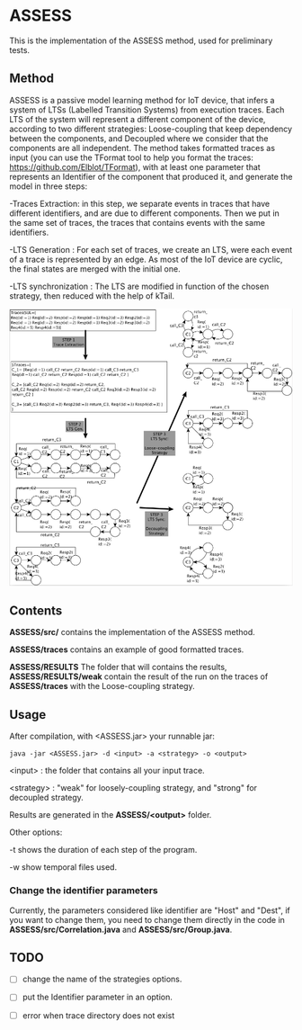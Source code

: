 # ASSESS
This is the implementation of the ASSESS method, used for preliminary tests.

## Method

ASSESS is a passive model learning method for IoT device, that infers a system of LTSs (Labelled Transition Systems) from execution traces. 
Each LTS of the system will represent a different component of the device, according to two different strategies: Loose-coupling that keep dependency between the components, and Decoupled where we consider that the components are all independent.
The method takes formatted traces as input (you can use the TFormat tool to help you format the traces: https://github.com/Elblot/TFormat), with at least one parameter that represents an Identifier of the component that produced it, and generate the model in three steps:

-Traces Extraction: in this step, we separate events in traces that have different identifiers, and are due to different components.
Then we put in the same set of traces, the traces that contains events with the same identifiers.

-LTS Generation : For each set of traces, we create an LTS, were each event of a trace is represented by an edge.
As most of the IoT device are cyclic, the final states are merged with the initial one.

-LTS synchronization : The LTS are modified in function of the chosen strategy, then reduced with the help of kTail.

![Alt text](figures/example.png "The ASSESS aproach.")


## Contents

**ASSESS/src/** contains the implementation of the ASSESS method.

**ASSESS/traces** contains an example of good formatted traces.

**ASSESS/RESULTS** The folder that will contains the results, **ASSESS/RESULTS/weak** contain the result of the run on the traces of **ASSESS/traces** with the Loose-coupling strategy.

## Usage

After compilation, with <ASSESS.jar> your runnable jar:
```
java -jar <ASSESS.jar> -d <input> -a <strategy> -o <output>
```
\<input\> : the folder that contains all your input trace.

\<strategy\> : "weak" for loosely-coupling strategy, and "strong" for decoupled strategy.
  
Results are generated in the **ASSESS/\<output\>** folder.

Other options: 

-t   shows the duration of each step of the program.

-w   show temporal files used.


### Change the identifier parameters

Currently, the parameters considered like identifier are "Host" and "Dest", if you want to change them, you need to change them directly in the code in  **ASSESS/src/Correlation.java** and **ASSESS/src/Group.java**.

## TODO

- [ ] change the name of the strategies options.

- [ ] put the Identifier parameter in an option.

- [ ] error when trace directory does not exist
